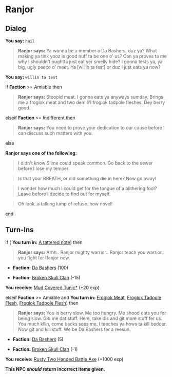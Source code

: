 # Ranjor


## Dialog

**You say:** `hail`



>**Ranjor says:** Ya wanna be a member a Da Bashers, duz ya?  What making ya tink yooz is good nuff ta be one o' us?  Can ya proves ta me why I shouldn't oughtta just eat yer smelly hide?  I gonna tests ya, ya big, ugly peece o' meet.  Ya [willin ta test] or duz I just eats ya now?

**You say:** `willin ta test`



if **Faction** >= Amiable then






>**Ranjor says:** Stoopid meat.  I gonna eats ya anyways sumday.  Brings me a froglok meat and two dem li'l froglok tadpole fleshes.  Dey berry good.


elseif **Faction** >= Indifferent then



>**Ranjor says:** You need to prove your dedication to our cause before I can discuss such matters with you.


else



**Ranjor says one of the following:**

>I didn't know Slime could speak common.  Go back to the sewer before I lose my temper.

>Is that your BREATH, or did something die in here?  Now go away!

>I wonder how much I could get for the tongue of a blithering fool?  Leave before I decide to find out for myself.

>Oh look..a talking lump of refuse..how novel!

end

## Turn-Ins



if ( **You turn in:** [A tattered note](/item/18790)) then 


>**Ranjor says:** Arhh.. Ranjor mighty warrior.. Ranjor teach you warrior.. you fight for Ranjor now.


* __Faction:__ [Da Bashers](/faction/235) (100)



* __Faction:__ [Broken Skull Clan](/faction/222) (-15)


 **You receive:**  [Mud Covered Tunic*](/item/13528) (+20 exp)

elseif  **Faction** >= Amiable and  **You turn in:** [Froglok Meat](/item/13409), [Froglok Tadpole Flesh](/item/13187), [Froglok Tadpole Flesh](/item/13187)) then


>**Ranjor says:** You is berry slow. Me too hungry. Me shood eats you for being slow. Gib me dat stuff. Here, take dis and git more stuff fer us. You much kllin, come backs sees me. I teeches ya hows ta kill bedder. Now git and kill stuff. We be Da Bashers fer a reesun.


* __Faction:__ [Da Bashers](/faction/235) (5)



* __Faction:__ [Broken Skull Clan](/faction/222) (-1)




 **You receive:**  [Rusty Two Handed Battle Axe](/item/5025) (+1000 exp)

**This NPC *should* return incorrect items given.**
